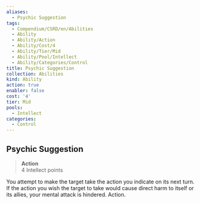 ```yaml
---
aliases:
  - Psychic Suggestion
tags:
  - Compendium/CSRD/en/Abilities
  - Ability
  - Ability/Action
  - Ability/Cost/4
  - Ability/Tier/Mid
  - Ability/Pool/Intellect
  - Ability/Categories/Control
title: Psychic Suggestion
collection: Abilities
kind: Ability
action: true
enabler: false
cost: '4'
tier: Mid
pools:
  - Intellect
categories:
  - Control
---
```

## Psychic Suggestion  
>**Action**  
>4 Intellect points
  
You attempt to make the target take the action you indicate on its next turn. If the action you wish the target to take would cause direct harm to itself or its allies, your mental attack is hindered. Action.